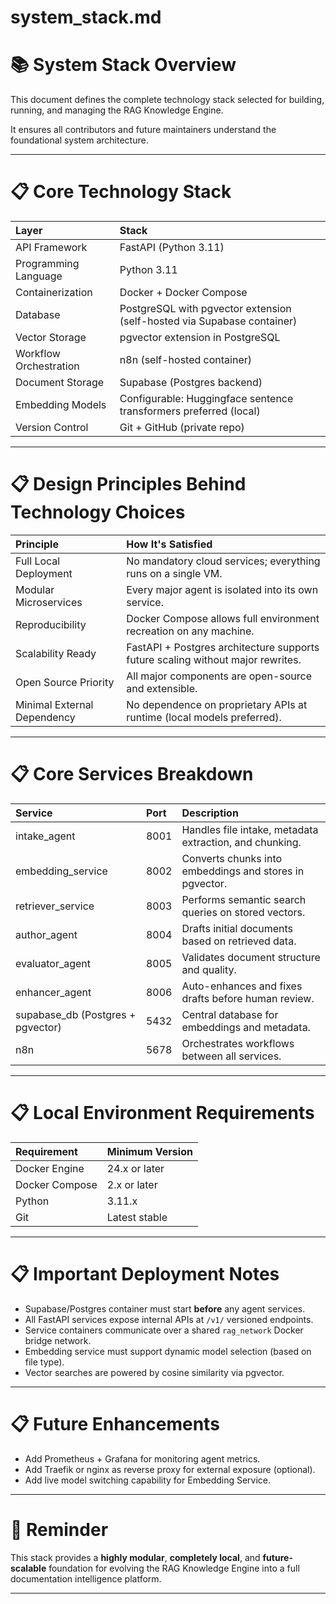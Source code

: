# system_stack.md

# 📚 System Stack Overview

This document defines the complete technology stack selected for building, running, and managing the RAG Knowledge Engine.

It ensures all contributors and future maintainers understand the foundational system architecture.

---

# 📋 Core Technology Stack

| Layer | Stack |
|:------|:------|
| API Framework | FastAPI (Python 3.11) |
| Programming Language | Python 3.11 |
| Containerization | Docker + Docker Compose |
| Database | PostgreSQL with pgvector extension (self-hosted via Supabase container) |
| Vector Storage | pgvector extension in PostgreSQL |
| Workflow Orchestration | n8n (self-hosted container) |
| Document Storage | Supabase (Postgres backend) |
| Embedding Models | Configurable: Huggingface sentence transformers preferred (local) |
| Version Control | Git + GitHub (private repo) |

---

# 📋 Design Principles Behind Technology Choices

| Principle | How It's Satisfied |
|:----------|:------------------|
| Full Local Deployment | No mandatory cloud services; everything runs on a single VM. |
| Modular Microservices | Every major agent is isolated into its own service. |
| Reproducibility | Docker Compose allows full environment recreation on any machine. |
| Scalability Ready | FastAPI + Postgres architecture supports future scaling without major rewrites. |
| Open Source Priority | All major components are open-source and extensible. |
| Minimal External Dependency | No dependence on proprietary APIs at runtime (local models preferred). |

---

# 📋 Core Services Breakdown

| Service | Port | Description |
|:--------|:-----|:------------|
| intake_agent | 8001 | Handles file intake, metadata extraction, and chunking. |
| embedding_service | 8002 | Converts chunks into embeddings and stores in pgvector. |
| retriever_service | 8003 | Performs semantic search queries on stored vectors. |
| author_agent | 8004 | Drafts initial documents based on retrieved data. |
| evaluator_agent | 8005 | Validates document structure and quality. |
| enhancer_agent | 8006 | Auto-enhances and fixes drafts before human review. |
| supabase_db (Postgres + pgvector) | 5432 | Central database for embeddings and metadata. |
| n8n | 5678 | Orchestrates workflows between all services. |

---

# 📋 Local Environment Requirements

| Requirement | Minimum Version |
|:------------|:----------------|
| Docker Engine | 24.x or later |
| Docker Compose | 2.x or later |
| Python | 3.11.x |
| Git | Latest stable |

---

# 📋 Important Deployment Notes

- Supabase/Postgres container must start **before** any agent services.
- All FastAPI services expose internal APIs at `/v1/` versioned endpoints.
- Service containers communicate over a shared `rag_network` Docker bridge network.
- Embedding service must support dynamic model selection (based on file type).
- Vector searches are powered by cosine similarity via pgvector.

---

# 📋 Future Enhancements

- Add Prometheus + Grafana for monitoring agent metrics.
- Add Traefik or nginx as reverse proxy for external exposure (optional).
- Add live model switching capability for Embedding Service.

---

# 📢 Reminder

This stack provides a **highly modular**, **completely local**, and **future-scalable** foundation for evolving the RAG Knowledge Engine into a full documentation intelligence platform.

---

